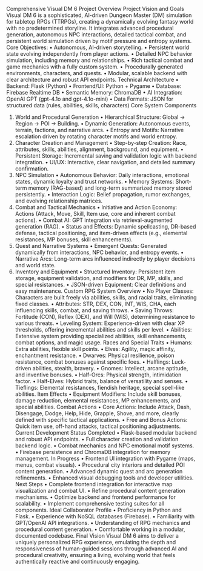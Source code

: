 Comprehensive Visual DM 6 Project Overview
Project Vision and Goals
Visual DM 6 is a sophisticated, AI-driven Dungeon Master (DM) simulation for tabletop RPGs (TTRPGs), creating a dynamically evolving fantasy world with no predetermined storyline. It integrates advanced procedural generation, autonomous NPC interactions, detailed tactical combat, and persistent world simulation driven by motif pressure and entropy systems.
Core Objectives:
•	Autonomous, AI-driven storytelling.
•	Persistent world state evolving independently from player actions.
•	Detailed NPC behavior simulation, including memory and relationships.
•	Rich tactical combat and game mechanics with a fully custom system.
•	Procedurally generated environments, characters, and quests.
•	Modular, scalable backend with clear architecture and robust API endpoints.
Technical Architecture
•	Backend: Flask (Python)
•	Frontend/UI: Python + Pygame
•	Database: Firebase Realtime DB
•	Semantic Memory: ChromaDB
•	AI Integration: OpenAI GPT (gpt-4.1o and gpt-4.1o-mini)
•	Data Formats: JSON for structured data (rules, abilities, skills, characters)
Core System Components
1. World and Procedural Generation
•	Hierarchical Structure: Global → Region → POI → Building.
•	Dynamic Generation: Autonomous events, terrain, factions, and narrative arcs.
•	Entropy and Motifs: Narrative escalation driven by rotating character motifs and world entropy.
2. Character Creation and Management
•	Step-by-step Creation: Race, attributes, skills, abilities, alignment, background, and equipment.
•	Persistent Storage: Incremental saving and validation logic with backend integration.
•	UI/UX: Interactive, clear navigation, and detailed summary confirmation.
3. NPC Simulation
•	Autonomous Behavior: Daily interactions, emotional states, dynamic loyalty and trust networks.
•	Memory Systems: Short-term memory (RAG-based) and long-term summarized memory stored persistently.
•	Interaction Logic: Belief propagation, rumor exchanges, and evolving relationship matrices.
4. Combat and Tactical Mechanics
•	Initiative and Action Economy: Actions (Attack, Move, Skill, Item use, core and inherent combat actions).
•	Combat AI: GPT integration via retrieval-augmented generation (RAG).
•	Status and Effects: Dynamic spellcasting, DR-based defense, tactical positioning, and item-driven effects (e.g., elemental resistances, MP bonuses, skill enhancements).
5. Quest and Narrative Systems
•	Emergent Quests: Generated dynamically from interactions, NPC behavior, and entropy events.
•	Narrative Arcs: Long-term arcs influenced indirectly by player decisions and world state.
6. Inventory and Equipment
•	Structured Inventory: Persistent item storage, equipment validation, and modifiers for DR, MP, skills, and special resistances.
•	JSON-driven Equipment: Clear definitions and easy maintenance.
Custom RPG System Overview
•	No Player Classes: Characters are built freely via abilities, skills, and racial traits, eliminating fixed classes.
•	Attributes: STR, DEX, CON, INT, WIS, CHA, each influencing skills, combat, and saving throws.
•	Saving Throws: Fortitude (CON), Reflex (DEX), and Will (WIS), determining resistance to various threats.
•	Leveling System: Experience-driven with clear XP thresholds, offering incremental abilities and skills per level.
•	Abilities: Extensive system providing specialized abilities, skill enhancements, combat options, and magic usage.
Races and Special Traits
•	Humans: Extra abilities, flexible skill points.
•	Elves: Agility, magic affinity, enchantment resistance.
•	Dwarves: Physical resilience, poison resistance, combat bonuses against specific foes.
•	Halflings: Luck-driven abilities, stealth, bravery.
•	Gnomes: Intellect, arcane aptitude, and inventive bonuses.
•	Half-Orcs: Physical strength, intimidation factor.
•	Half-Elves: Hybrid traits, balance of versatility and senses.
•	Tieflings: Elemental resistances, fiendish heritage, special spell-like abilities.
Item Effects
•	Equipment Modifiers: Include skill bonuses, damage reduction, elemental resistances, MP enhancements, and special abilities.
Combat Actions
•	Core Actions: Include Attack, Dash, Disengage, Dodge, Help, Hide, Grapple, Shove, and more, clearly defined with specific tactical applications.
•	Free and Bonus Actions: Quick item use, off-hand attacks, tactical positioning adjustments.
Current Development Status
Completed
•	Flask-based modular backend and robust API endpoints.
•	Full character creation and validation backend logic.
•	Combat mechanics and NPC emotional motif systems.
•	Firebase persistence and ChromaDB integration for memory management.
In Progress
•	Frontend UI integration with Pygame (maps, menus, combat visuals).
•	Procedural city interiors and detailed POI content generation.
•	Advanced dynamic quest and arc generation refinements.
•	Enhanced visual debugging tools and developer utilities.
Next Steps
•	Complete frontend integration for interactive map visualization and combat UI.
•	Refine procedural content generation mechanisms.
•	Optimize backend and frontend performance for scalability.
•	Implement comprehensive testing suites for all components.
Ideal Collaborator Profile
•	Proficiency in Python and Flask.
•	Experience with NoSQL databases (Firebase).
•	Familiarity with GPT/OpenAI API integrations.
•	Understanding of RPG mechanics and procedural content generation.
•	Comfortable working in a modular, documented codebase.
Final Vision
Visual DM 6 aims to deliver a uniquely personalized RPG experience, emulating the depth and responsiveness of human-guided sessions through advanced AI and procedural creativity, ensuring a living, evolving world that feels authentically reactive and continuously engaging.

